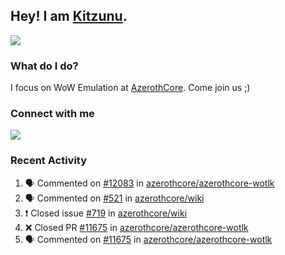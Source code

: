 ## Hey! I am [Kitzunu](https://Github.com/Kitzunu).

<!--<a href="https://github-readme-stats.kitzunu.vercel.app/api?username=Kitzunu&show_icons=true&theme=dark">
  <img align="center" src="https://github-readme-stats.kitzunu.vercel.app/api?username=Kitzunu&show_icons=true&theme=dark" />
</a>-->
<a href="https://github-readme-stats.kitzunu.vercel.app/api?username=Kitzunu&show_icons=true&theme=dark">
  <img align="center" src="https://github-readme-stats.vercel.app/api/top-langs/?username=Kitzunu&layout=compact&theme=dark" />
</a>

### What do I do?

I focus on WoW Emulation at [AzerothCore](https://Github.com/AzerothCore). Come join us ;)

### Connect with me
[![](https://img.shields.io/badge/AzerothCore%20Discord-Connect%20with%20me!-green)](https://discord.com/invite/gkt4y2x)

### Recent Activity

<!--START_SECTION:activity-->
1. 🗣 Commented on [#12083](https://github.com/azerothcore/azerothcore-wotlk/issues/12083) in [azerothcore/azerothcore-wotlk](https://github.com/azerothcore/azerothcore-wotlk)
2. 🗣 Commented on [#521](https://github.com/azerothcore/wiki/issues/521) in [azerothcore/wiki](https://github.com/azerothcore/wiki)
3. ❗️ Closed issue [#719](https://github.com/azerothcore/wiki/issues/719) in [azerothcore/wiki](https://github.com/azerothcore/wiki)
4. ❌ Closed PR [#11675](https://github.com/azerothcore/azerothcore-wotlk/pull/11675) in [azerothcore/azerothcore-wotlk](https://github.com/azerothcore/azerothcore-wotlk)
5. 🗣 Commented on [#11675](https://github.com/azerothcore/azerothcore-wotlk/issues/11675) in [azerothcore/azerothcore-wotlk](https://github.com/azerothcore/azerothcore-wotlk)
<!--END_SECTION:activity-->

